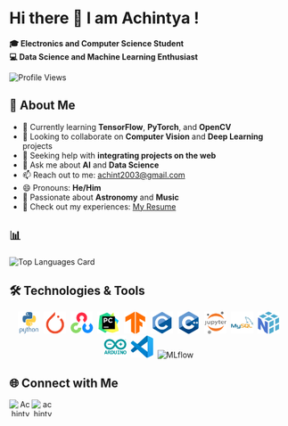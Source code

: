 # Hi there 👋 I am Achintya !

**🎓 Electronics and Computer Science Student**  
**💻 Data Science and Machine Learning Enthusiast**

<p align="left">
  <img src="https://komarev.com/ghpvc/?username=Achintya019&style=flat-square&color=blue" alt="Profile Views"/>
</p>

## 🌟 About Me
- 🌱 Currently learning **TensorFlow**, **PyTorch**, and **OpenCV**
- 👯 Looking to collaborate on **Computer Vision** and **Deep Learning** projects
- 🤔 Seeking help with **integrating projects on the web**
- 💬 Ask me about **AI** and **Data Science**
- 📫 Reach out to me: [achint2003@gmail.com](mailto:achint2003@gmail.com)
- 😄 Pronouns: **He/Him**
- 🔭 Passionate about **Astronomy** and **Music**
- 📄 Check out my experiences: [My Resume](https://github.com/user-attachments/files/16603291/Achintya_Agarwal.pdf)

## 📊

<p align="left">
  <img src="https://github-readme-stats.vercel.app/api/top-langs/?username=Achintya019&layout=compact&theme=chartreuse-dark" alt="Top Languages Card"/>
</p>

## 🛠️ Technologies & Tools

<p align="center">
  <img src="https://github.com/devicons/devicon/blob/master/icons/python/python-original-wordmark.svg" title="Python" alt="Python" width="40" height="40"/>&nbsp;
  <img src="https://github.com/devicons/devicon/blob/master/icons/pytorch/pytorch-original.svg" title="PyTorch" alt="PyTorch" width="40" height="40"/>&nbsp;
  <img src="https://github.com/devicons/devicon/blob/master/icons/opencv/opencv-original.svg" title="OpenCV" alt="OpenCV" width="40" height="40"/>&nbsp;
  <img src="https://github.com/devicons/devicon/blob/master/icons/pycharm/pycharm-original.svg" title="PyCharm" alt="PyCharm" width="40" height="40"/>&nbsp;
  <img src="https://github.com/devicons/devicon/blob/master/icons/tensorflow/tensorflow-original.svg" title="TensorFlow" alt="TensorFlow" width="40" height="40"/>&nbsp;
  <img src="https://github.com/devicons/devicon/blob/master/icons/c/c-original.svg" title="C" alt="C" width="40" height="40"/>&nbsp;
  <img src="https://github.com/devicons/devicon/blob/master/icons/cplusplus/cplusplus-original.svg" title="C++" alt="C++" width="40" height="40"/>&nbsp;
  <img src="https://github.com/devicons/devicon/blob/master/icons/jupyter/jupyter-original-wordmark.svg" title="Jupyter" alt="Jupyter" width="40" height="40"/>&nbsp;
  <img src="https://github.com/devicons/devicon/blob/master/icons/mysql/mysql-original-wordmark.svg" title="MySQL" alt="MySQL" width="40" height="40"/>&nbsp;
  <img src="https://github.com/devicons/devicon/blob/master/icons/numpy/numpy-original.svg" title="NumPy" alt="NumPy" width="40" height="40"/>&nbsp;
  <img src="https://github.com/devicons/devicon/blob/master/icons/arduino/arduino-original-wordmark.svg" title="Arduino" alt="Arduino" width="40" height="40"/>&nbsp;
  <img src="https://github.com/devicons/devicon/blob/master/icons/vscode/vscode-original.svg" title="VSCode" alt="VSCode" width="40" height="40"/>&nbsp;
  <img src="https://github.com/devicons/devicon/blob/master/icons/mlflow/mlflow-original.svg" title="MLflow" alt="MLflow" width="40" height="40"/>&nbsp;

</p>

## 🌐 Connect with Me

<p align="center">
  <a href="https://www.linkedin.com/in/achintya-agarwal-bab26a21b/" target="_blank">
    <img align="left" src="https://raw.githubusercontent.com/rahuldkjain/github-profile-readme-generator/master/src/images/icons/Social/linked-in-alt.svg" alt="Achintya Agarwal" height="30" width="40" />
  </a>&nbsp;&nbsp;
  <a href="https://instagram.com/achintyagarwall_" target="_blank">
    <img align="left" src="https://raw.githubusercontent.com/rahuldkjain/github-profile-readme-generator/master/src/images/icons/Social/instagram.svg" alt="achintyagarwall_" height="30" width="40" />
  </a>
</p>
